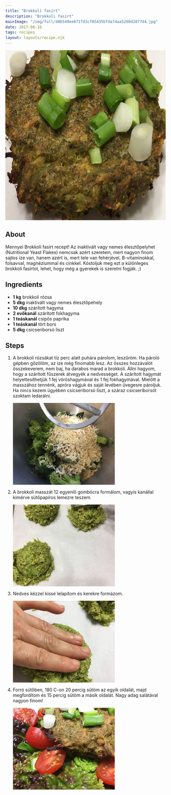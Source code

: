 ```yaml
---
title: "Brokkoli fasírt"
description: "Brokkoli fasírt"
mainImage: "/img/full/d0b549ee871fd3cf85435bfda74aa5260d2877d4.jpg"
date: 2017-06-16
tags: recipes
layout: layouts/recipe.njk
---
```

                        
<p align="center"><a href="https://cookpad.com/hu/receptek/2823411-brokkoli-fasirt" rel="Recipe source page"><img width="751" height="532" src="/img/full/d0b549ee871fd3cf85435bfda74aa5260d2877d4.jpg"/></a></p>

## About
Mennyei Brokkoli fasírt recept! Az inaktivált vagy nemes élesztőpelyhet (Nutritional Yeast Flakes) nemcsak azért szeretem, mert nagyon finom sajtos íze van, hanem azért is, mert  tele van fehérjével, B-vitaminokkal, folsavval, magnéziummal és cinkkel. Kóstoljuk meg ezt a különleges brokkoli fasírtot, lehet, hogy még a gyerekek is szeretni fogják. ;)

>  

## Ingredients
* **1 kg** brokkoli rózsa
* **5 dkg** inaktivált vagy nemes élesztőpehely
* **10 dkg** szárított hagyma
* **2 evőkanál** szárított fokhagyma
* **1 teáskanál** csipős paprika
* **1 teáskanál** tört bors
* **5 dkg** csicseriborsó liszt

## Steps

1. A brokkoli rózsákat tíz perc alatt puhára párolom, leszűröm. Ha pároló gépben gőzölöm, az íze még finomabb lesz. Az összes hozzávalót összekeverem, nem baj, ha darabos marad a brokkoli. Állni hagyom, hogy a szárított fűszerek átvegyék a nedvességet. A szárított hagymát helyettesíthetjük 1 fej vöröshagymával és 1 fej fokhagymával. Mielőtt a masszához tennénk, apróra vágjuk és saját levében üvegesre pároljuk. Ha nincs kezem ügyében csicseriborsó liszt, a száraz csicseriborsót szoktam ledarálni.
 
    <p><img width="320" height="256" align="left" src="/img/full/32b25f861d22652a2cc1d8c48d148e4bcea509fc.jpg"/></p><div style="clear: both"/>

2. A brokkoli masszát 12 egyenlő gombócra formálom, vagyis kanállal kimérve sütőpapíros lemezre teszem.
 
    <p><img width="320" height="256" align="left" src="/img/full/5ad436e631338559bd48a3b1109a009674d3eca7.jpg"/></p><div style="clear: both"/>

3. Nedves kézzel kissé lelapítom és kerekre formázom.
 
    <p><img width="320" height="256" align="left" src="/img/full/598c9ecb6ed1c031daaa13135731838dabe99fcd.jpg"/></p><div style="clear: both"/>

4. Forró sütőben, 180 C-on 20 percig sütöm az egyik oldalát, majd megfordítom és 15 percig sütöm a másik oldalát. Nagy adag salátával nagyon finom!
 
    <p><img width="320" height="256" align="left" src="/img/full/7cf136362556655474fe1cfc7d8e25058497c9e6.jpg"/></p><div style="clear: both"/>

